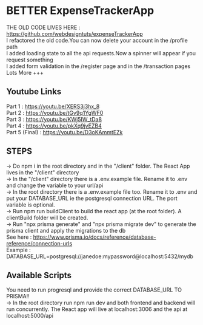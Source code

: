 # BETTER ExpenseTrackerApp
THE OLD CODE LIVES HERE : https://github.com/webdesigntuts/expenseTrackerApp \
I refactored the old code.You can now delete your account in the /profile path \
I added loading state to all the api requests.Now a spinner will appear if you request something \
I added form validation in the /register page and in the /transaction pages \
Lots More +++ 

## Youtube Links
Part 1 : https://youtu.be/XERS3j3hx_8 \
Part 2 : https://youtu.be/tGv9q1YgWF0 \
Part 3 : https://youtu.be/KWj5IW_tDa8 \
Part 4 : https://youtu.be/pkXq9jvEZB4 \
Part 5 (Final) : https://youtu.be/D3oKAmmtEZk 

## STEPS
-> Do npm i in the root directory and in the "/client" folder. The React App lives in the "/client" directory \
-> In the "/client" directory there is a .env.example file. Rename it to .env and change the variable to your url/api \
-> In the root directory there is a .env.example file too. Rename it to .env and put your DATABASE_URL ie the postgresql connection URL. The port variable is optional. \
-> Run npm run buildClient to build the react app (at the root folder). A clientBuild folder will be created. \
-> Run "npx prisma generate" and "npx prisma migrate dev" to generate the prisma client and apply the migrations to the db  \
See here : https://www.prisma.io/docs/reference/database-reference/connection-urls \
Example : DATABASE_URL=postgresql://janedoe:mypassword@localhost:5432/mydb 

## Available Scripts
You need to run progresql and provide the correct DATABASE_URL TO PRISMA!!\
-> In the root directory run npm run dev and both frontend and backend will run concurrently. The React app will live at localhost:3006 and the api at localhost:5000/api

